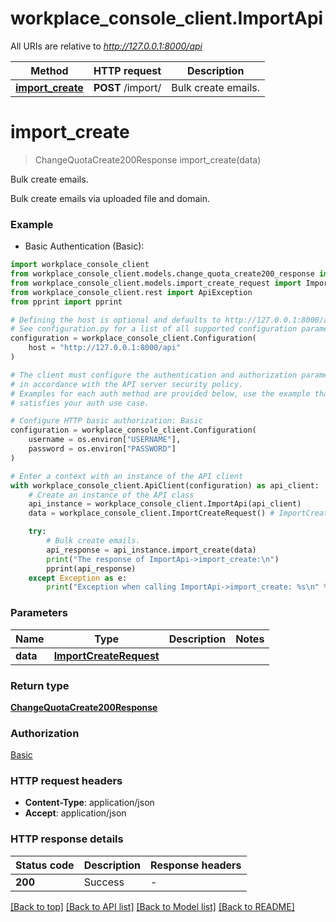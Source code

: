 # workplace_console_client.ImportApi

All URIs are relative to *http://127.0.0.1:8000/api*

Method | HTTP request | Description
------------- | ------------- | -------------
[**import_create**](ImportApi.md#import_create) | **POST** /import/ | Bulk create emails.


# **import_create**
> ChangeQuotaCreate200Response import_create(data)

Bulk create emails.

Bulk create emails via uploaded file and domain.

### Example

* Basic Authentication (Basic):

```python
import workplace_console_client
from workplace_console_client.models.change_quota_create200_response import ChangeQuotaCreate200Response
from workplace_console_client.models.import_create_request import ImportCreateRequest
from workplace_console_client.rest import ApiException
from pprint import pprint

# Defining the host is optional and defaults to http://127.0.0.1:8000/api
# See configuration.py for a list of all supported configuration parameters.
configuration = workplace_console_client.Configuration(
    host = "http://127.0.0.1:8000/api"
)

# The client must configure the authentication and authorization parameters
# in accordance with the API server security policy.
# Examples for each auth method are provided below, use the example that
# satisfies your auth use case.

# Configure HTTP basic authorization: Basic
configuration = workplace_console_client.Configuration(
    username = os.environ["USERNAME"],
    password = os.environ["PASSWORD"]
)

# Enter a context with an instance of the API client
with workplace_console_client.ApiClient(configuration) as api_client:
    # Create an instance of the API class
    api_instance = workplace_console_client.ImportApi(api_client)
    data = workplace_console_client.ImportCreateRequest() # ImportCreateRequest | 

    try:
        # Bulk create emails.
        api_response = api_instance.import_create(data)
        print("The response of ImportApi->import_create:\n")
        pprint(api_response)
    except Exception as e:
        print("Exception when calling ImportApi->import_create: %s\n" % e)
```



### Parameters


Name | Type | Description  | Notes
------------- | ------------- | ------------- | -------------
 **data** | [**ImportCreateRequest**](ImportCreateRequest.md)|  | 

### Return type

[**ChangeQuotaCreate200Response**](ChangeQuotaCreate200Response.md)

### Authorization

[Basic](../README.md#Basic)

### HTTP request headers

 - **Content-Type**: application/json
 - **Accept**: application/json

### HTTP response details

| Status code | Description | Response headers |
|-------------|-------------|------------------|
**200** | Success |  -  |

[[Back to top]](#) [[Back to API list]](../README.md#documentation-for-api-endpoints) [[Back to Model list]](../README.md#documentation-for-models) [[Back to README]](../README.md)

